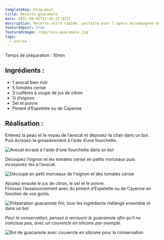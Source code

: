 ```yaml
---
templateKey: blog-post
title: Recette guacamole
date: 2021-08-02T12:43:22.927Z
description: Recette ultra rapide, parfaite pour l’apéro accompagnée de chips de tortillas.
featuredpost: true
featuredimage: /img/couv-guacamole.jpg
tags:
  - entree
---
```

Temps de préparation : 10min

## Ingrédients :

* 1 avocat bien mûr
* 5 tomates cerise
* 3 cuillères à soupe de jus de citron
* ¼ d’oignon
* Sel et poivre
* Piment d’Espelette ou de Cayenne

## Réalisation :

Enlevez la peau et le noyau de l’avocat et déposez-la chair dans un bol.\
Puis écrasez-la grossièrement à l’aide d’une fourchette.

![Avocat écrasé à l'aide d'une fourchette dans un bol ](/img/avocat-ecrase.jpg "Avocat écrasé")

Découpez l’oignon et les tomates cerise en petits morceaux puis incorporez-les à l’avocat.

![Découpe en petit morceaux de l'oignon et des tomates cerise ](/img/decoupe-guacamole.png "Découpe oignon et tomates")

Ajoutez ensuite le jus de citron, le sel et le poivre.\
Finissez l’assaisonnement avec du piment d’Espelette ou de Cayenne en fonction de vos goûts.

![Préparation guacamole fini, tous les ingrédients mélangé ensemble et dans un bol ](/img/guacomole-fini-1.png "Guacamole fini")

*Pour la conservation, pensez à recouvrir le guacamole afin qu’il ne noircisse pas, avec un couvercle en silicone par exemple.*

![Bol de guacamole avec couvercle en silicone pour la conservation](/img/conservation-guacamole.jpg "Conservation guacamole")